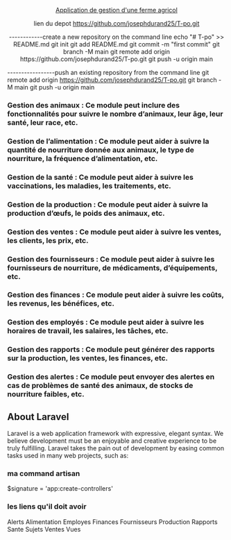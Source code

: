 <p align="center">
    <a href="https://github.com/josephdurand25/T-po.git" target="_blank"> Application de gestion d'une ferme agricol</a>
    </p>
<p align="center">lien du depot
    <a href="https://github.com/josephdurand25/T-po.git" target="_blank"> https://github.com/josephdurand25/T-po.git</a>
    </p>
<p align="center">
------------create a new repository on the command line
   echo "# T-po" >> README.md
    git init
    git add README.md
    git commit -m "first commit"
    git branch -M main
    git remote add origin https://github.com/josephdurand25/T-po.git
    git push -u origin main

-----------------push an existing repository from the command line
    git remote add origin https://github.com/josephdurand25/T-po.git
    git branch -M main
    git push -u origin main
    </p>

<p align="center">

### Gestion des animaux : Ce module peut inclure des fonctionnalités pour suivre le nombre d’animaux, leur âge, leur santé, leur race, etc.

### Gestion de l’alimentation : Ce module peut aider à suivre la quantité de nourriture donnée aux animaux, le type de nourriture, la fréquence d’alimentation, etc.

### Gestion de la santé : Ce module peut aider à suivre les vaccinations, les maladies, les traitements, etc.

### Gestion de la production : Ce module peut aider à suivre la production d’œufs, le poids des animaux, etc.

### Gestion des ventes : Ce module peut aider à suivre les ventes, les clients, les prix, etc.

### Gestion des fournisseurs : Ce module peut aider à suivre les fournisseurs de nourriture, de médicaments, d’équipements, etc.

### Gestion des finances : Ce module peut aider à suivre les coûts, les revenus, les bénéfices, etc.

### Gestion des employés : Ce module peut aider à suivre les horaires de travail, les salaires, les tâches, etc.

### Gestion des rapports : Ce module peut générer des rapports sur la production, les ventes, les finances, etc.

### Gestion des alertes : Ce module peut envoyer des alertes en cas de problèmes de santé des animaux, de stocks de nourriture faibles, etc.
</p>

## About Laravel

Laravel is a web application framework with expressive, elegant syntax. We believe development must be an enjoyable and creative experience to be truly fulfilling. Laravel takes the pain out of development by easing common tasks used in many web projects, such as:

### ma command artisan

$signature = 'app:create-controllers'

### les liens qu'il doit avoir 
Alerts
Alimentation
Employes
Finances
Fournisseurs
Production
Rapports
Sante
Sujets
Ventes
Vues
